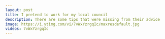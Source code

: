 ```yaml
---
layout: post
title: I pretend to work for my local council
description: There are some tips that were missing from their advice
image: https://i.ytimg.com/vi/7vWxYzrgqIc/maxresdefault.jpg
videos: 7vWxYzrgqIc
---
```


<div class="youtube-player" data-id="{{ page.videos }}" data-thumb="{{ page.image }}"></div>

<div class="youtube-player" data-id="SBF_Ld3rRoc" data-thumb="https://i.ytimg.com/vi/SBF_Ld3rRoc/maxresdefault.jpg"></div>

<div class="youtube-player" data-id="TeaOmZ57UKE" data-thumb="https://i.ytimg.com/vi/TeaOmZ57UKE/maxresdefault.jpg"></div>

<div class="youtube-player" data-id="1re8Y-JoD78" data-thumb="https://i.ytimg.com/vi/1re8Y-JoD78/maxresdefault.jpg"></div>
